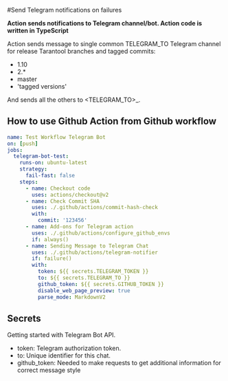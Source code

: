 #Send Telegram notifications on failures

**Action sends notifications to Telegram channel/bot. Action code is written in TypeScript**

Action sends message to single common TELEGRAM_TO Telegram channel for release Tarantool branches and tagged commits:

- 1.10
- 2.*
- master
- 'tagged versions' 
  
And sends all the others to <TELEGRAM_TO>_<USER>.


## How to use Github Action from Github workflow
```yaml
name: Test Workflow Telegram Bot
on: [push]
jobs:
  telegram-bot-test:
    runs-on: ubuntu-latest
    strategy:
      fail-fast: false
    steps:
      - name: Checkout code
        uses: actions/checkout@v2
      - name: Check Commit SHA
        uses: ./.github/actions/commit-hash-check
        with:
          commit: '123456'
      - name: Add-ons for Telegram action
        uses: ./.github/actions/configure_github_envs
        if: always()
      - name: Sending Message to Telegram Chat
        uses: ./.github/actions/telegram-notifier
        if: failure()
        with:
          token: ${{ secrets.TELEGRAM_TOKEN }}
          to: ${{ secrets.TELEGRAM_TO }}
          github_token: ${{ secrets.GITHUB_TOKEN }}
          disable_web_page_preview: true
          parse_mode: MarkdownV2
 ```

## Secrets

Getting started with Telegram Bot API.

- token: Telegram authorization token.
- to: Unique identifier for this chat.
- github_token: Needed to make requests to get additional information for correct message style